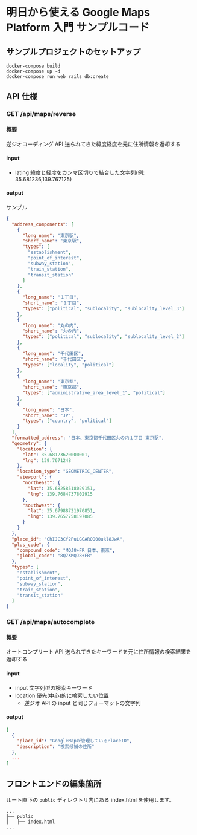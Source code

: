 # 明日から使える Google Maps Platform 入門 サンプルコード

## サンプルプロジェクトのセットアップ

```
docker-compose build
docker-compose up -d
docker-compose run web rails db:create
```

## API 仕様

### GET /api/maps/reverse

#### 概要

逆ジオコーディング API
送られてきた緯度経度を元に住所情報を返却する

#### input

- latlng 緯度と経度をカンマ区切りで結合した文字列(例: 35.681236,139.767125)

#### output

サンプル

```json
{
  "address_components": [
    {
      "long_name": "東京駅",
      "short_name": "東京駅",
      "types": [
        "establishment",
        "point_of_interest",
        "subway_station",
        "train_station",
        "transit_station"
      ]
    },
    {
      "long_name": "１丁目",
      "short_name": "１丁目",
      "types": ["political", "sublocality", "sublocality_level_3"]
    },
    {
      "long_name": "丸の内",
      "short_name": "丸の内",
      "types": ["political", "sublocality", "sublocality_level_2"]
    },
    {
      "long_name": "千代田区",
      "short_name": "千代田区",
      "types": ["locality", "political"]
    },
    {
      "long_name": "東京都",
      "short_name": "東京都",
      "types": ["administrative_area_level_1", "political"]
    },
    {
      "long_name": "日本",
      "short_name": "JP",
      "types": ["country", "political"]
    }
  ],
  "formatted_address": "日本、東京都千代田区丸の内１丁目 東京駅",
  "geometry": {
    "location": {
      "lat": 35.68123620000001,
      "lng": 139.7671248
    },
    "location_type": "GEOMETRIC_CENTER",
    "viewport": {
      "northeast": {
        "lat": 35.68258518029151,
        "lng": 139.7684737802915
      },
      "southwest": {
        "lat": 35.67988721970851,
        "lng": 139.7657758197085
      }
    }
  },
  "place_id": "ChIJC3Cf2PuLGGAROO00ukl8JwA",
  "plus_code": {
    "compound_code": "MQJ8+FR 日本、東京",
    "global_code": "8Q7XMQJ8+FR"
  },
  "types": [
    "establishment",
    "point_of_interest",
    "subway_station",
    "train_station",
    "transit_station"
  ]
}
```

### GET /api/maps/autocomplete

#### 概要

オートコンプリート API
送られてきたキーワードを元に住所情報の検索結果を返却する

#### input

- input 文字列型の検索キーワード
- location 優先(中心)的に検索したい位置
  - 逆ジオ API の input と同じフォーマットの文字列

#### output

```json
[
  {
    "place_id": "GoogleMapが管理しているPlaceID",
    "description": "検索候補の住所"
  },
  ...
]
```

## フロントエンドの編集箇所

ルート直下の `public` ディレクトリ内にある index.html を使用します。

```
...
├── public
│   ├── index.html
...
```
